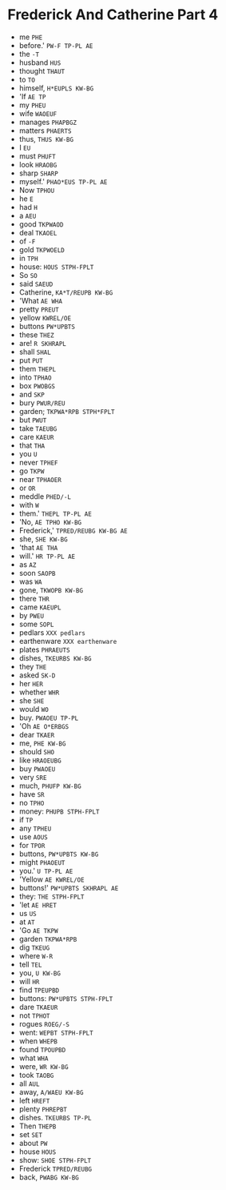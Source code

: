 # Frederick And Catherine Part 4

* me `PHE`
* before.' `PW-F TP-PL AE`
* the `-T`
* husband `HUS`
* thought `THAUT`
* to `TO`
* himself, `H*EUPLS KW-BG`
* 'If `AE TP`
* my `PHEU`
* wife `WAOEUF`
* manages `PHAPBGZ`
* matters `PHAERTS`
* thus, `THUS KW-BG`
* I `EU`
* must `PHUFT`
* look `HRAOBG`
* sharp `SHARP`
* myself.' `PHAO*EUS TP-PL AE`
* Now `TPHOU`
* he `E`
* had `H`
* a `AEU`
* good `TKPWAOD`
* deal `TKAOEL`
* of `-F`
* gold `TKPWOELD`
* in `TPH`
* house: `HOUS STPH-FPLT`
* So `SO`
* said `SAEUD`
* Catherine, `KA*T/REUPB KW-BG`
* 'What `AE WHA`
* pretty `PREUT`
* yellow `KWREL/OE`
* buttons `PW*UPBTS`
* these `THEZ`
* are! `R SKHRAPL`
* shall `SHAL`
* put `PUT`
* them `THEPL`
* into `TPHAO`
* box `PWOBGS`
* and `SKP`
* bury `PWUR/REU`
* garden; `TKPWA*RPB STPH*FPLT`
* but `PWUT`
* take `TAEUBG`
* care `KAEUR`
* that `THA`
* you `U`
* never `TPHEF`
* go `TKPW`
* near `TPHAOER`
* or `OR`
* meddle `PHED/-L`
* with `W`
* them.' `THEPL TP-PL AE`
* 'No, `AE TPHO KW-BG`
* Frederick,' `TPRED/REUBG KW-BG AE`
* she, `SHE KW-BG`
* 'that `AE THA`
* will.' `HR TP-PL AE`
* as `AZ`
* soon `SAOPB`
* was `WA`
* gone, `TKWOPB KW-BG`
* there `THR`
* came `KAEUPL`
* by `PWEU`
* some `SOPL`
* pedlars `XXX pedlars`
* earthenware `XXX earthenware`
* plates `PHRAEUTS`
* dishes, `TKEURBS KW-BG`
* they `THE`
* asked `SK-D`
* her `HER`
* whether `WHR`
* she `SHE`
* would `WO`
* buy. `PWAOEU TP-PL`
* 'Oh `AE O*ERBGS`
* dear `TKAER`
* me, `PHE KW-BG`
* should `SHO`
* like `HRAOEUBG`
* buy `PWAOEU`
* very `SRE`
* much, `PHUFP KW-BG`
* have `SR`
* no `TPHO`
* money: `PHUPB STPH-FPLT`
* if `TP`
* any `TPHEU`
* use `AOUS`
* for `TPOR`
* buttons, `PW*UPBTS KW-BG`
* might `PHAOEUT`
* you.' `U TP-PL AE`
* 'Yellow `AE KWREL/OE`
* buttons!' `PW*UPBTS SKHRAPL AE`
* they: `THE STPH-FPLT`
* 'let `AE HRET`
* us `US`
* at `AT`
* 'Go `AE TKPW`
* garden `TKPWA*RPB`
* dig `TKEUG`
* where `W-R`
* tell `TEL`
* you, `U KW-BG`
* will `HR`
* find `TPEUPBD`
* buttons: `PW*UPBTS STPH-FPLT`
* dare `TKAEUR`
* not `TPHOT`
* rogues `ROEG/-S`
* went: `WEPBT STPH-FPLT`
* when `WHEPB`
* found `TPOUPBD`
* what `WHA`
* were, `WR KW-BG`
* took `TAOBG`
* all `AUL`
* away, `A/WAEU KW-BG`
* left `HREFT`
* plenty `PHREPBT`
* dishes. `TKEURBS TP-PL`
* Then `THEPB`
* set `SET`
* about `PW`
* house `HOUS`
* show: `SHOE STPH-FPLT`
* Frederick `TPRED/REUBG`
* back, `PWABG KW-BG`
